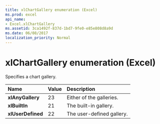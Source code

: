 ```yaml
---
title: xlChartGallery enumeration (Excel)
ms.prod: excel
api_name:
- Excel.xlChartGallery
ms.assetid: 3ca1492f-837d-1bd7-9fe0-e85e808d8a9d
ms.date: 06/08/2017
localization_priority: Normal
---
```



# xlChartGallery enumeration (Excel)

Specifies a chart gallery.



|Name|Value|Description|
|:-----|:-----|:-----|
| **xlAnyGallery**|23|Either of the galleries.|
| **xlBuiltIn**|21|The built-in gallery.|
| **xlUserDefined**|22|The user-defined gallery.|

